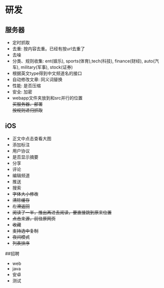 # 研发 

## 服务器 
* 定时抓取
* 去重: 按内容去重。已经有按url去重了
* 去噪
* 分类、规则收集: ent(娱乐), sports(体育),tech(科技), finance(财经), auto(汽车), military(军事), stock(证券)
* 根据英文type得到中文频道名的接口
* 自动修改文章: 同义词替换
* 性能: 是否压缩
* 安全: 加密
* webapp文件夹放到和src并行的位置  
~~买服务器、部署~~  
~~按规则递归抓取~~

## iOS
* 正文中点击查看大图
* 添加标注
* 用户协议
* 是否显示摘要
* 分享
* 评论
* 编辑频道
* 推送
* 搜索
* ~~字体大小修改~~  
* ~~清除缓存~~
* ~~左滑返回~~
* ~~阅读了一半，推出再进去阅读，要直接跳到原来位置~~
* ~~点击来源，前往原网页~~
* ~~收藏~~
* ~~支持选中复制~~
* ~~夜间模式~~
* ~~列表排序~~

##招聘
* web
* java
* 安卓
* 测试